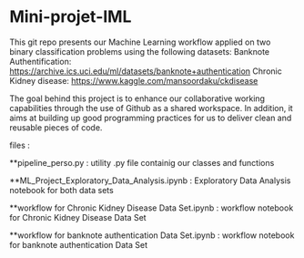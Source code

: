 # Mini-projet-IML


This git repo presents our Machine Learning workflow applied on two binary classification problems using the following datasets:
Banknote Authentification:  https://archive.ics.uci.edu/ml/datasets/banknote+authentication
Chronic Kidney disease: https://www.kaggle.com/mansoordaku/ckdisease

The goal behind this project is to enhance our collaborative working capabilities through the use of Github as a shared workspace. In addition, it aims at building up good programming practices for us to deliver  clean and reusable pieces of code.


files : 

**pipeline_perso.py : utility .py file containig our classes and functions 

**ML_Project_Exploratory_Data_Analysis.ipynb  : Exploratory Data Analysis notebook for both data sets 

**workflow for Chronic Kidney Disease Data Set.ipynb : workflow notebook  for Chronic Kidney Disease Data Set

**workflow for banknote authentication Data Set.ipynb : workflow notebook for banknote authentication Data Set
